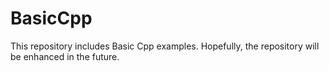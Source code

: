 # BasicCpp
This repository includes Basic Cpp examples.
Hopefully, the repository will be enhanced in the future.
